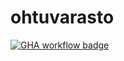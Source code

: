 # ohtuvarasto

[![GHA workflow badge](https://github.com/miikuel/ohtuvarasto/workflows/CI/badge.svg)](https://github.com/miikuel/ohtuvarasto/actions)
